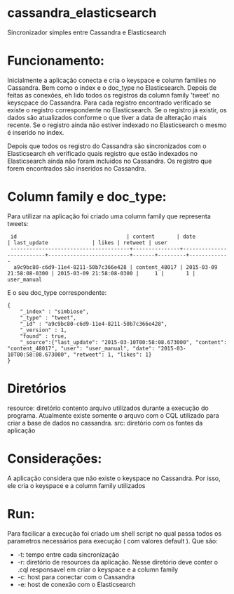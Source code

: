# cassandra_elasticsearch
Sincronizador simples entre Cassandra e Elasticsearch

Funcionamento:
=============

Inicialmente a aplicação conecta e cria o keyspace e column families no Cassandra. Bem como o index e o doc_type no Elasticsearch.
Depois de feitas as conexões, eh lido todos os registros da column family 'tweet' no keyscpace do Cassandra. Para cada registro encontrado
verificado se existe o registro correspondente no Elasticsearch. Se o registro já existir, os dados são atualizados conforme o que
tiver a data de alteração mais recente. Se o registro ainda não estiver indexado no Elasticsearch o mesmo é inserido no index.

Depois que todos os registro do Cassandra são sincronizados com o Elasticsearch eh verificado quais registro que estão indexados
no Elasticsearch ainda não foram incluidos no Cassandra. Os registro que forem encontrados são inseridos no Cassandra.


Column family e doc_type:
========================

Para utilizar na aplicação foi criado uma column family que representa tweets:

```
 id                                   | content       | date                     | last_update              | likes | retweet | user
 --------------------------------------+---------------+--------------------------+--------------------------+-------+---------+-------------
  a9c9bc80-c6d9-11e4-8211-50b7c366e428 | content_48017 | 2015-03-09 21:58:08-0300 | 2015-03-09 21:58:08-0300 |     1 |       1 | user_manual

```

E o seu doc_type correspondente:

```
{
	"_index" : "simbiose",
	"_type" : "tweet",
	"_id" : "a9c9bc80-c6d9-11e4-8211-50b7c366e428",
	"_version" : 1,
	"found" : true,
	"_source":{"last_update": "2015-03-10T00:58:08.673000", "content": "content_48017", "user": "user_manual", "date": "2015-03-10T00:58:08.673000", "retweet": 1, "likes": 1}
}
```

Diretórios
=========

resource: diretório contento arquivo utilizados durante a execução do programa. Atualmente existe somente
o arquvo com o CQL utilizado para criar a base de dados no cassandra.
src: diretório com os fontes da aplicação


Considerações:
=============

A aplicação considera que não existe o keyspace no Cassandra. Por isso, ele cria o keyspace e a column family utilizados

Run:
===

Para facilicar a execução foi criado um shell script no qual passa todos os parametros necessários para execução ( com valores default ). Que são:

* -t: tempo entre cada sincronização
* -r: diretório de resources da aplicação. Nesse diretório deve conter o .cql responsavel em criar o keyspace e a column family
* -c: host para conectar com o Cassandra
* -e: host de conexão com o Elasticsearch
